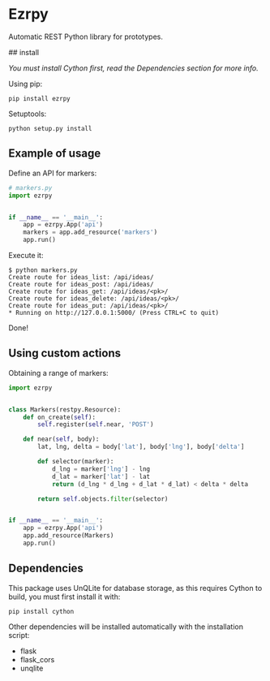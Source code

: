 Ezrpy
======

Automatic REST Python library for prototypes.

## install

*You must install Cython first, read the Dependencies section for more info.*

Using pip:

```
pip install ezrpy
```

Setuptools:

```
python setup.py install
```

## Example of usage

Define an API for markers:

```python
# markers.py
import ezrpy


if __name__ == '__main__':
    app = ezrpy.App('api')
    markers = app.add_resource('markers')
    app.run()

```

Execute it:

```
$ python markers.py
Create route for ideas_list: /api/ideas/
Create route for ideas_post: /api/ideas/
Create route for ideas_get: /api/ideas/<pk>/
Create route for ideas_delete: /api/ideas/<pk>/
Create route for ideas_put: /api/ideas/<pk>/
* Running on http://127.0.0.1:5000/ (Press CTRL+C to quit)
```

Done!

## Using custom actions

Obtaining a range of markers:

```python
import ezrpy


class Markers(restpy.Resource):
    def on_create(self):
        self.register(self.near, 'POST')

    def near(self, body):
        lat, lng, delta = body['lat'], body['lng'], body['delta']

        def selector(marker):
            d_lng = marker['lng'] - lng
            d_lat = marker['lat'] - lat
            return (d_lng * d_lng + d_lat * d_lat) < delta * delta

        return self.objects.filter(selector)


if __name__ == '__main__':
    app = ezrpy.App('api')
    app.add_resource(Markers)
    app.run()
```

## Dependencies

This package uses UnQLite for database storage, as this requires Cython to
build, you must first install it with:

```
pip install cython
```

Other dependencies will be installed automatically with the installation script:

- flask
- flask_cors
- unqlite
